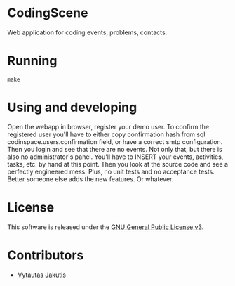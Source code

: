# CodingScene

Web application for coding events, problems, contacts.

# Running

    make

# Using and developing

Open the webapp in browser, register your demo user.
To confirm the registered user you'll have to either copy confirmation hash from sql codinspace.users.confirmation field, or have a correct smtp configuration.
Then you login and see that there are no events.
Not only that, but there is also no administrator's panel.
You'll have to INSERT your events, activities, tasks, etc. by hand at this point.
Then you look at the source code and see a perfectly engineered mess.
Plus, no unit tests and no acceptance tests.
Better someone else adds the new features.
Or whatever.

# License

This software is released under the [GNU General Public License v3](http://www.gnu.org/copyleft/gpl.html).

# Contributors

  * [Vytautas Jakutis](https://jakut.is)
